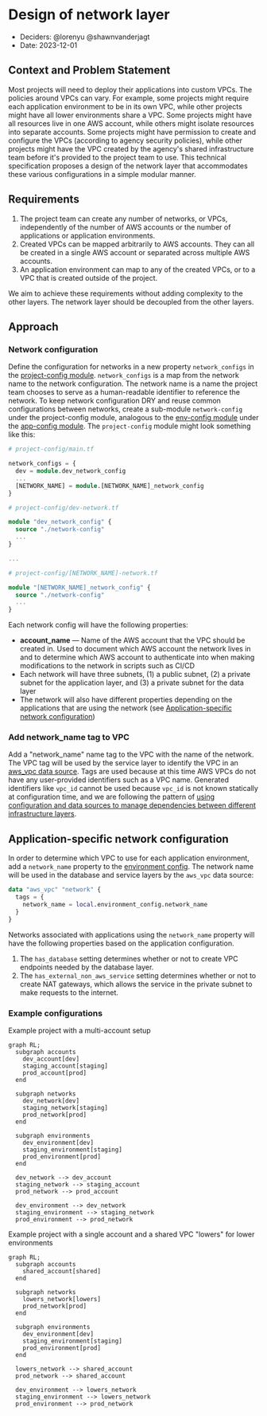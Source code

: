 # Design of network layer

* Deciders: @lorenyu @shawnvanderjagt
* Date: 2023-12-01

## Context and Problem Statement

Most projects will need to deploy their applications into custom VPCs. The policies around VPCs can vary. For example, some projects might require each application environment to be in its own VPC, while other projects might have all lower environments share a VPC. Some projects might have all resources live in one AWS account, while others might isolate resources into separate accounts. Some projects might have permission to create and configure the VPCs (according to agency security policies), while other projects might have the VPC created by the agency's shared infrastructure team before it's provided to the project team to use. This technical specification proposes a design of the network layer that accommodates these various configurations in a simple modular manner.

## Requirements

1. The project team can create any number of networks, or VPCs, independently of the number of AWS accounts or the number of applications or application environments.
2. Created VPCs can be mapped arbitrarily to AWS accounts. They can all be created in a single AWS account or separated across multiple AWS accounts.
3. An application environment can map to any of the created VPCs, or to a VPC that is created outside of the project.

We aim to achieve these requirements without adding complexity to the other layers. The network layer should be decoupled from the other layers.

## Approach

### Network configuration

Define the configuration for networks in a new property `network_configs` in the [project-config module](/infra/project-config/main.tf). `network_configs` is a map from the network name to the network configuration. The network name is a name the project team chooses to serve as a human-readable identifier to reference the network. To keep network configuration DRY and reuse common configurations between networks, create a sub-module `network-config` under the project-config module, analogous to the [env-config module](/infra/app/app-config/env-config/) under the [app-config module](/infra/app/app-config/). The `project-config` module might look something like this:

```terraform
# project-config/main.tf

network_configs = {
  dev = module.dev_network_config
  ...
  [NETWORK_NAME] = module.[NETWORK_NAME]_network_config
}

# project-config/dev-network.tf

module "dev_network_config" {
  source "./network-config"
  ...
}

...

# project-config/[NETWORK_NAME]-network.tf

module "[NETWORK_NAME]_network_config" {
  source "./network-config"
  ...
}
```

Each network config will have the following properties:

* **account_name** — Name of the AWS account that the VPC should be created in. Used to document which AWS account the network lives in and to determine which AWS account to authenticate into when making modifications to the network in scripts such as CI/CD
* Each network will have three subnets, (1) a public subnet, (2) a private subnet for the application layer, and (3) a private subnet for the data layer
* The network will also have different properties depending on the applications that are using the network (see [Application-specific network configuration](#application-specific-network-configuration))

### Add network_name tag to VPC

Add a "network_name" name tag to the VPC with the name of the network. The VPC tag will be used by the service layer to identify the VPC in an [aws_vpc data source](https://registry.terraform.io/providers/hashicorp/aws/latest/docs/data-sources/vpc). Tags are used because at this time AWS VPCs do not have any user-provided identifiers such as a VPC name. Generated identifiers like `vpc_id` cannot be used because `vpc_id` is not known statically at configuration time, and we are following the pattern of [using configuration and data sources to manage dependencies between different infrastructure layers](/app/docs/infra/module-dependencies.md#use-config-modules-and-data-resources-to-manage-dependencies-between-root-modules).

## Application-specific network configuration

In order to determine which VPC to use for each application environment, add a `network_name` property to the [environment config](/infra/app/app-config/env-config/). The network name will be used in the database and service layers by the `aws_vpc` data source:

```terraform
data "aws_vpc" "network" {
  tags = {
    network_name = local.environment_config.network_name
  }
}
```

Networks associated with applications using the `network_name` property will have the following properties based on the application configuration.

1. The `has_database` setting determines whether or not to create VPC endpoints needed by the database layer.
2. The `has_external_non_aws_service` setting determines whether or not to create NAT gateways, which allows the service in the private subnet to make requests to the internet.

### Example configurations

Example project with a multi-account setup

```mermaid
graph RL;
  subgraph accounts
    dev_account[dev]
    staging_account[staging]
    prod_account[prod]
  end

  subgraph networks
    dev_network[dev]
    staging_network[staging]
    prod_network[prod]
  end

  subgraph environments
    dev_environment[dev]
    staging_environment[staging]
    prod_environment[prod]
  end

  dev_network --> dev_account
  staging_network --> staging_account
  prod_network --> prod_account

  dev_environment --> dev_network
  staging_environment --> staging_network
  prod_environment --> prod_network
```

Example project with a single account and a shared VPC "lowers" for lower environments

```mermaid
graph RL;
  subgraph accounts
    shared_account[shared]
  end

  subgraph networks
    lowers_network[lowers]
    prod_network[prod]
  end

  subgraph environments
    dev_environment[dev]
    staging_environment[staging]
    prod_environment[prod]
  end

  lowers_network --> shared_account
  prod_network --> shared_account

  dev_environment --> lowers_network
  staging_environment --> lowers_network
  prod_environment --> prod_network
```
